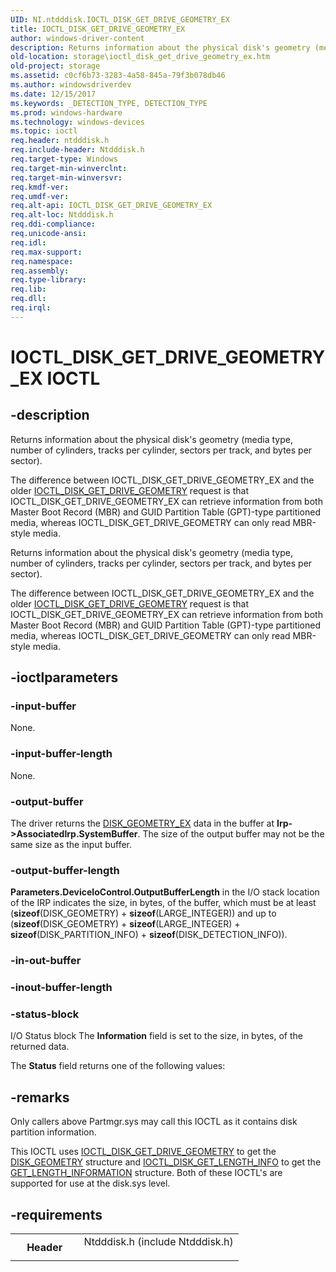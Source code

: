 ```yaml
---
UID: NI.ntdddisk.IOCTL_DISK_GET_DRIVE_GEOMETRY_EX
title: IOCTL_DISK_GET_DRIVE_GEOMETRY_EX
author: windows-driver-content
description: Returns information about the physical disk's geometry (media type, number of cylinders, tracks per cylinder, sectors per track, and bytes per sector).The difference between IOCTL_DISK_GET_DRIVE_GEOMETRY_EX and the older IOCTL_DISK_GET_DRIVE_GEOMETRY request is that IOCTL_DISK_GET_DRIVE_GEOMETRY_EX can retrieve information from both Master Boot Record (MBR) and GUID Partition Table (GPT)-type partitioned media, whereas IOCTL_DISK_GET_DRIVE_GEOMETRY can only read MBR-style media.
old-location: storage\ioctl_disk_get_drive_geometry_ex.htm
old-project: storage
ms.assetid: c0cf6b73-3283-4a58-845a-79f3b078db46
ms.author: windowsdriverdev
ms.date: 12/15/2017
ms.keywords: _DETECTION_TYPE, DETECTION_TYPE
ms.prod: windows-hardware
ms.technology: windows-devices
ms.topic: ioctl
req.header: ntdddisk.h
req.include-header: Ntdddisk.h
req.target-type: Windows
req.target-min-winverclnt: 
req.target-min-winversvr: 
req.kmdf-ver: 
req.umdf-ver: 
req.alt-api: IOCTL_DISK_GET_DRIVE_GEOMETRY_EX
req.alt-loc: Ntdddisk.h
req.ddi-compliance: 
req.unicode-ansi: 
req.idl: 
req.max-support: 
req.namespace: 
req.assembly: 
req.type-library: 
req.lib: 
req.dll: 
req.irql: 
---
```


# IOCTL_DISK_GET_DRIVE_GEOMETRY_EX IOCTL



## -description

Returns information about the physical disk's geometry (media type, number of cylinders, tracks per cylinder, sectors per track, and bytes per sector).

The difference between IOCTL_DISK_GET_DRIVE_GEOMETRY_EX and the older <a href="..\ntdddisk\ni-ntdddisk-ioctl_disk_get_drive_geometry.md">IOCTL_DISK_GET_DRIVE_GEOMETRY</a> request is that IOCTL_DISK_GET_DRIVE_GEOMETRY_EX can retrieve information from both Master Boot Record (MBR) and GUID Partition Table (GPT)-type partitioned media, whereas IOCTL_DISK_GET_DRIVE_GEOMETRY can only read MBR-style media. 



Returns information about the physical disk's geometry (media type, number of cylinders, tracks per cylinder, sectors per track, and bytes per sector).

The difference between IOCTL_DISK_GET_DRIVE_GEOMETRY_EX and the older <a href="..\ntdddisk\ni-ntdddisk-ioctl_disk_get_drive_geometry.md">IOCTL_DISK_GET_DRIVE_GEOMETRY</a> request is that IOCTL_DISK_GET_DRIVE_GEOMETRY_EX can retrieve information from both Master Boot Record (MBR) and GUID Partition Table (GPT)-type partitioned media, whereas IOCTL_DISK_GET_DRIVE_GEOMETRY can only read MBR-style media. 



## -ioctlparameters

### -input-buffer
None.


### -input-buffer-length
None.


### -output-buffer
The driver returns the <a href="storage.disk_geometry_ex">DISK_GEOMETRY_EX</a> data in the buffer at <b>Irp-&gt;AssociatedIrp.SystemBuffer</b>. The size of the output buffer may not be the same size as the input buffer.


### -output-buffer-length
<b>Parameters.DeviceIoControl.OutputBufferLength</b> in the I/O stack location of the IRP indicates the size, in bytes, of the buffer, which must be at least (<b>sizeof</b>(DISK_GEOMETRY) + <b>sizeof</b>(LARGE_INTEGER)) and up to (<b>sizeof</b>(DISK_GEOMETRY) + <b>sizeof</b>(LARGE_INTEGER) + <b>sizeof</b>(DISK_PARTITION_INFO) + <b>sizeof</b>(DISK_DETECTION_INFO)).


### -in-out-buffer

<text></text>

### -inout-buffer-length

<text></text>

### -status-block
I/O Status block
The <b>Information</b> field is set to the size, in bytes, of the returned data. 

The <b>Status</b> field returns one of the following values:


## -remarks
Only callers above Partmgr.sys may call this IOCTL as it contains disk partition information. 

This IOCTL uses <a href="https://msdn.microsoft.com/library/windows/hardware/ff560357">IOCTL_DISK_GET_DRIVE_GEOMETRY</a> to get the <a href="storage.disk_geometry">DISK_GEOMETRY</a> structure and <a href="..\ntdddisk\ni-ntdddisk-ioctl_disk_get_length_info.md">IOCTL_DISK_GET_LENGTH_INFO</a> to get the  <a href="storage.get_length_information">GET_LENGTH_INFORMATION</a> structure. Both of these IOCTL's are supported for use at the disk.sys level. 


## -requirements
<table>
<tr>
<th width="30%">
Header

</th>
<td width="70%">
<dl>
<dt>Ntdddisk.h (include Ntdddisk.h)</dt>
</dl>
</td>
</tr>
</table>